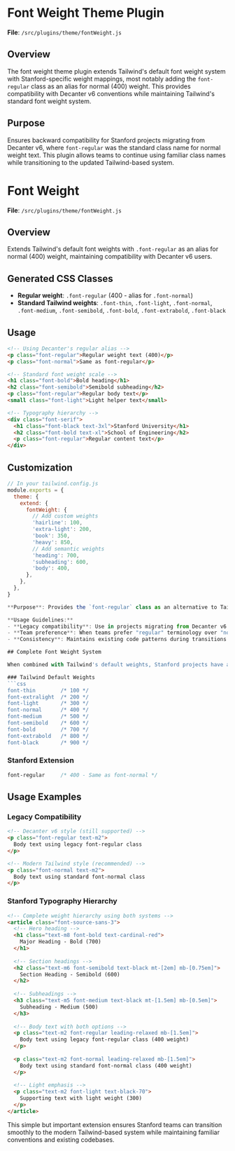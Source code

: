 # Font Weight Theme Plugin

**File**: `/src/plugins/theme/fontWeight.js`

## Overview

The font weight theme plugin extends Tailwind's default font weight system with Stanford-specific weight mappings, most notably adding the `font-regular` class as an alias for normal (400) weight. This provides compatibility with Decanter v6 conventions while maintaining Tailwind's standard font weight system.

## Purpose

Ensures backward compatibility for Stanford projects migrating from Decanter v6, where `font-regular` was the standard class name for normal weight text. This plugin allows teams to continue using familiar class names while transitioning to the updated Tailwind-based system.

# Font Weight

**File**: `/src/plugins/theme/fontWeight.js`

## Overview
Extends Tailwind's default font weights with `.font-regular` as an alias for normal (400) weight, maintaining compatibility with Decanter v6 users.

## Generated CSS Classes

- **Regular weight**: `.font-regular` (400 - alias for `.font-normal`)
- **Standard Tailwind weights**: `.font-thin`, `.font-light`, `.font-normal`, `.font-medium`, `.font-semibold`, `.font-bold`, `.font-extrabold`, `.font-black`

## Usage

```html
<!-- Using Decanter's regular alias -->
<p class="font-regular">Regular weight text (400)</p>
<p class="font-normal">Same as font-regular</p>

<!-- Standard font weight scale -->
<h1 class="font-bold">Bold heading</h1>
<h2 class="font-semibold">Semibold subheading</h2>
<p class="font-regular">Regular body text</p>
<small class="font-light">Light helper text</small>

<!-- Typography hierarchy -->
<div class="font-serif">
  <h1 class="font-black text-3xl">Stanford University</h1>
  <h2 class="font-bold text-xl">School of Engineering</h2>
  <p class="font-regular">Regular content text</p>
</div>
```

## Customization

```javascript
// In your tailwind.config.js
module.exports = {
  theme: {
    extend: {
      fontWeight: {
        // Add custom weights
        'hairline': 100,
        'extra-light': 200,
        'book': 350,
        'heavy': 850,
        // Add semantic weights
        'heading': 700,
        'subheading': 600,
        'body': 400,
      },
    },
  },
}

**Purpose**: Provides the `font-regular` class as an alternative to Tailwind's `font-normal`.

**Usage Guidelines:**
- **Legacy compatibility**: Use in projects migrating from Decanter v6
- **Team preference**: When teams prefer "regular" terminology over "normal"
- **Consistency**: Maintains existing code patterns during transitions

## Complete Font Weight System

When combined with Tailwind's default weights, Stanford projects have access to:

### Tailwind Default Weights
```css
font-thin        /* 100 */
font-extralight  /* 200 */
font-light       /* 300 */
font-normal      /* 400 */
font-medium      /* 500 */
font-semibold    /* 600 */
font-bold        /* 700 */
font-extrabold   /* 800 */
font-black       /* 900 */
```

### Stanford Extension
```css
font-regular     /* 400 - Same as font-normal */
```

## Usage Examples

### Legacy Compatibility
```html
<!-- Decanter v6 style (still supported) -->
<p class="font-regular text-m2">
  Body text using legacy font-regular class
</p>

<!-- Modern Tailwind style (recommended) -->
<p class="font-normal text-m2">
  Body text using standard font-normal class
</p>
```

### Stanford Typography Hierarchy
```html
<!-- Complete weight hierarchy using both systems -->
<article class="font-source-sans-3">
  <!-- Hero heading -->
  <h1 class="text-m8 font-bold text-cardinal-red">
    Major Heading - Bold (700)
  </h1>
  
  <!-- Section headings -->
  <h2 class="text-m6 font-semibold text-black mt-[2em] mb-[0.75em]">
    Section Heading - Semibold (600)
  </h2>
  
  <!-- Subheadings -->
  <h3 class="text-m5 font-medium text-black mt-[1.5em] mb-[0.5em]">
    Subheading - Medium (500)
  </h3>
  
  <!-- Body text with both options -->
  <p class="text-m2 font-regular leading-relaxed mb-[1.5em]">
    Body text using legacy font-regular class (400 weight)
  </p>
  
  <p class="text-m2 font-normal leading-relaxed mb-[1.5em]">
    Body text using standard font-normal class (400 weight)
  </p>
  
  <!-- Light emphasis -->
  <p class="text-m2 font-light text-black-70">
    Supporting text with light weight (300)
  </p>
</article>
```

This simple but important extension ensures Stanford teams can transition smoothly to the modern Tailwind-based system while maintaining familiar conventions and existing codebases.
